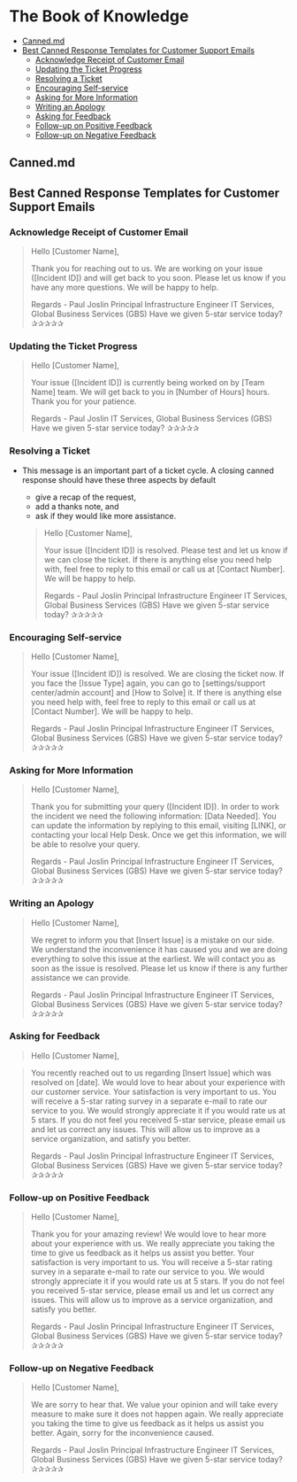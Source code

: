 # The Book of Knowledge

   * [Canned.md](#cannedmd)
   * [Best Canned Response Templates for Customer Support Emails](#best-canned-response-templates-for-customer-support-emails)
      + [Acknowledge Receipt of Customer Email](#acknowledge-receipt-of-customer-email)
      + [Updating the Ticket Progress](#updating-the-ticket-progress)
      + [Resolving a Ticket](#resolving-a-ticket)
      + [Encouraging Self-service](#encouraging-self-service)
      + [Asking for More Information](#asking-for-more-information)
      + [Writing an Apology](#writing-an-apology)
      + [Asking for Feedback](#asking-for-feedback)
      + [Follow-up on Positive Feedback](#follow-up-on-positive-feedback)
      + [Follow-up on Negative Feedback](#follow-up-on-negative-feedback)

## Canned.md

## Best Canned Response Templates for Customer Support Emails

### Acknowledge Receipt of Customer Email

  > Hello [Customer Name],
  >
  > Thank you for reaching out to us. We are working on your issue ([Incident
  > ID]) and will get back to you soon. Please let us know if you have any
  > more questions. We will be happy to help.
  >
  > Regards -
  > Paul Joslin
  > Principal Infrastructure Engineer
  > IT Services, Global Business Services (GBS)
  > Have we given 5-star service today? ✰✰✰✰✰

### Updating the Ticket Progress

  > Hello [Customer Name],
  >
  > Your issue ([Incident ID]) is currently being worked on by [Team Name]
  > team. We will get back to you in [Number of Hours] hours. Thank you for
  > your patience.
  >
  > Regards -
  > Paul Joslin
  > IT Services, Global Business Services (GBS)
  > Have we given 5-star service today? ✰✰✰✰✰

### Resolving a Ticket

- This message is an important part of a ticket cycle. A closing canned response should have these three aspects by default
  - give a recap of the request,
  - add a thanks note, and
  - ask if they would like more assistance.

  > Hello [Customer Name],
  >
  > Your issue ([Incident ID]) is resolved. Please test and let us know if we
  > can close the ticket. If there is anything else you need help with,
  > feel free to reply to this email or call us at [Contact Number]. We will
  > be happy to help.
  >
  > Regards -
  > Paul Joslin
  > Principal Infrastructure Engineer
  > IT Services, Global Business Services (GBS)
  > Have we given 5-star service today? ✰✰✰✰✰

### Encouraging Self-service

  > Hello [Customer Name],
  >
  > Your issue ([Incident ID]) is resolved. We are closing the ticket
  > now. If you face the [Issue Type] again, you can go to [settings/support
  > center/admin account] and [How to Solve] it. If there is anything else
  > you need help with, feel free to reply to this email or call us at
  > [Contact Number].  We will be happy to help.
  >
  > Regards -
  > Paul Joslin
  > Principal Infrastructure Engineer
  > IT Services, Global Business Services (GBS)
  > Have we given 5-star service today? ✰✰✰✰✰

### Asking for More Information

  > Hello [Customer Name],
  >
  > Thank you for submitting your query ([Incident ID]). In order to work
  > the incident we need the following information:
  > [Data Needed].
  > You can update the information by replying to this email, visiting
  > [LINK], or contacting your local Help Desk. Once we get this information,
  > we will be able to resolve your query.
  >
  > Regards -
  > Paul Joslin
  > Principal Infrastructure Engineer
  > IT Services, Global Business Services (GBS)
  > Have we given 5-star service today? ✰✰✰✰✰

### Writing an Apology

  > Hello [Customer Name],
  >
  > We regret to inform you that [Insert Issue] is a mistake on our side. We
  > understand the inconvenience it has caused you and we are doing everything
  > to solve this issue at the earliest.  We will contact you as soon as the
  > issue is resolved.  Please let us know if there is any further assistance
  > we can provide.
  >
  > Regards -
  > Paul Joslin
  > Principal Infrastructure Engineer
  > IT Services, Global Business Services (GBS)
  > Have we given 5-star service today? ✰✰✰✰✰

### Asking for Feedback

  > Hello [Customer Name],

  > You recently reached out to us regarding [Insert Issue] which was
  > resolved on [date]. We would love to hear about your experience with
  > our customer service.
  > Your satisfaction is very important to us.  You will receive a 5-star
  > rating survey in a separate e-mail to rate our service to you.  We would
  > strongly appreciate it if you would rate us at 5 stars.  If you do not
  > feel you received 5-star service, please email us and let us correct
  > any issues. This will allow us to improve as a service organization, and
  > satisfy you better.
  >
  > Regards -
  > Paul Joslin
  > Principal Infrastructure Engineer
  > IT Services, Global Business Services (GBS)
  > Have we given 5-star service today? ✰✰✰✰✰

### Follow-up on Positive Feedback

  > Hello [Customer Name],
  >
  > Thank you for your amazing review! We would love to hear more about your
  > experience with us. We really appreciate you taking the time to give us
  > feedback as it helps us assist you better.
  > Your satisfaction is very important to us.  You will receive a 5-star
  > rating survey in a separate e-mail to rate our service to you.  We would
  > strongly appreciate it if you would rate us at 5 stars.  If you do not
  > feel you received 5-star service, please email us and let us correct
  > any issues. This will allow us to improve as a service organization,
  > and satisfy you better.
  >
  > Regards -
  > Paul Joslin
  > Principal Infrastructure Engineer
  > IT Services, Global Business Services (GBS)
  > Have we given 5-star service today? ✰✰✰✰✰

### Follow-up on Negative Feedback

  > Hello [Customer Name],
  >
  > We are sorry to hear that. We value your opinion and will take every
  > measure to make sure it does not happen again. We really appreciate
  > you taking the time to give us feedback as it helps us assist you
  > better. Again, sorry for the inconvenience caused.
  >
  > Regards -
  > Paul Joslin
  > Principal Infrastructure Engineer
  > IT Services, Global Business Services (GBS)
  > Have we given 5-star service today? ✰✰✰✰✰

[//]: # ( vim: set ai noet nu sts=2 sw=2 ts=2 tw=78 filetype=markdown :)
